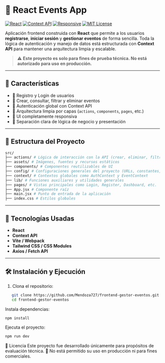 # 🧩 React Events App

[![React](https://img.shields.io/badge/React-18.2.0-blue.svg?logo=react)](https://reactjs.org/)
[![Context API](https://img.shields.io/badge/Context--API-State%20Management-blueviolet)](https://reactjs.org/docs/context.html)
[![Responsive](https://img.shields.io/badge/Responsive-Design-success.svg)](https://developer.mozilla.org/en-US/docs/Learn/CSS/CSS_layout/Responsive_Design)
[![MIT License](https://img.shields.io/badge/license-Test--Only-lightgrey.svg)]()

Aplicación frontend construida con **React** que permite a los usuarios **registrarse**, **iniciar sesión** y **gestionar eventos** de forma sencilla. Toda la lógica de autenticación y manejo de datos está estructurada con **Context API** para mantener una arquitectura limpia y escalable.

> ⚠️ **Este proyecto es solo para fines de prueba técnica. No está autorizado para uso en producción.**

---

## 🚀 Características

- 🔐 Registro y Login de usuarios
- 📅 Crear, consultar, filtrar y eliminar eventos
- 🧠 Autenticación global con Context API
- 📁 Arquitectura limpia por capas (`actions`, `components`, `pages`, etc.)
- 📱 UI completamente responsiva
- 🧼 Separación clara de lógica de negocio y presentación

---

## 📁 Estructura del Proyecto
```bash
src/
├── actions/ # Lógica de interacción con la API (crear, eliminar, filtrar eventos, login, etc.)
├── assets/ # Imágenes, fuentes y recursos estáticos
├── components/ # Componentes reutilizables de UI
├── config/ # Configuraciones generales del proyecto (URLs, constantes, etc.)
├── context/ # Contextos globales como AuthContext y EventContext
├── lib/ # Funciones auxiliares y utilidades generales
├── pages/ # Vistas principales como Login, Register, Dashboard, etc.
├── App.jsx # Componente raíz
├── main.jsx # Punto de entrada de la aplicación
├── index.css # Estilos globales
```

---

## 🔧 Tecnologías Usadas

- **React**
- **Context API**
- **Vite / Webpack**
- **Tailwind CSS / CSS Modules**
- **Axios / Fetch API**

---

## 🛠️ Instalación y Ejecución

1. Clona el repositorio:
```bash
   git clone https://github.com/Mendoza727/frontend-gestor-eventos.git
   cd frontend-gestor-eventos
```
Instala dependencias:

```bash
npm install
```
Ejecuta el proyecto:

```bash
npm run dev
```

📝 Licencia
Este proyecto fue desarrollado únicamente para propósitos de evaluación técnica.
🚫 No está permitido su uso en producción ni para fines comerciales.
